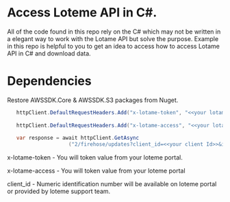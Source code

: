 # Access Loteme API in C#. 
All of the code found in this repo rely on the C# which may not be written in a elegant way to work with the Lotame API but solve the purpose. Example in this repo is helpful to you to get an idea to access how to access Lotame API in C# and download data. 

# Dependencies
Restore  AWSSDK.Core &  AWSSDK.S3 packages from Nuget.

```csharp
   httpClient.DefaultRequestHeaders.Add("x-lotame-token", "<<your lotame token>>");
   
   httpClient.DefaultRequestHeaders.Add("x-lotame-access", "<<your lotame access key>>");
   
   var response = await httpClient.GetAsync
                    ("2/firehose/updates?client_id=<<your client Id>>&include_latest=false");

```

x-lotame-token - You will token value from your loteme portal.

x-lotame-access - You will token value from your loteme portal

client_id - Numeric identification number will be available on loteme portal or provided by loteme support team.
